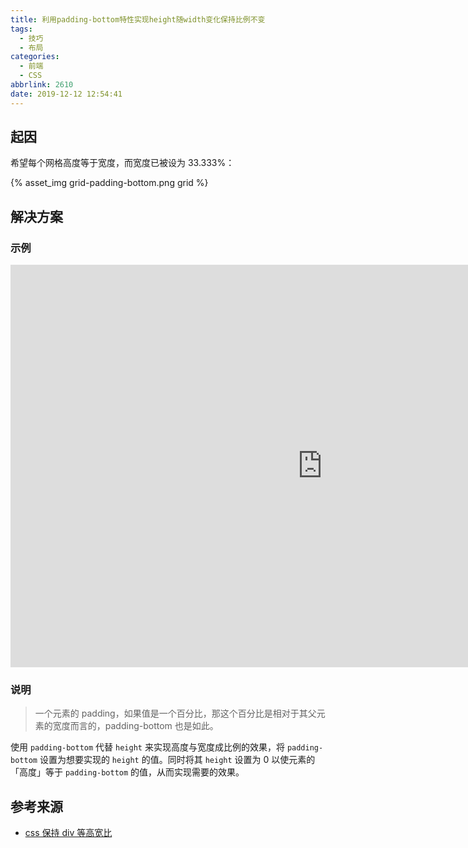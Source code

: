 ```yaml
---
title: 利用padding-bottom特性实现height随width变化保持比例不变
tags:
  - 技巧
  - 布局
categories:
  - 前端
  - CSS
abbrlink: 2610
date: 2019-12-12 12:54:41
---
```


## 起因

希望每个网格高度等于宽度，而宽度已被设为 33.333%：

{% asset_img grid-padding-bottom.png grid %}

<!-- more -->

## 解决方案

### 示例

<iframe height="644" scrolling="no" title="padding-bottom 高度自适应" src="https://codepen.io/JingW/embed/qBENXJr?height=644&amp;theme-id=default&amp;default-tab=css,result" frameborder="no" allowtransparency="true" allowfullscreen="true" style="width: 997.594px;"></iframe>

### 说明

> 一个元素的 padding，如果值是一个百分比，那这个百分比是相对于其父元素的宽度而言的，padding-bottom 也是如此。

使用 `padding-bottom` 代替 `height` 来实现高度与宽度成比例的效果，将 `padding-bottom` 设置为想要实现的 `height` 的值。同时将其 `height` 设置为 0 以使元素的「高度」等于 `padding-bottom` 的值，从而实现需要的效果。

## 参考来源

- [css 保持 div 等高宽比](http://www.fly63.com/article/detial/1751)
